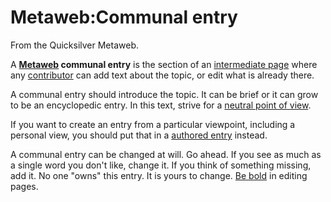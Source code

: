 
# Metaweb:Communal entry

From the Quicksilver Metaweb.

A **[Metaweb](/metaweb) communal entry** is the section of an [intermediate page](/metaweb-intermediate-page) where any [contributor](/metaweb-contributor) can add text about the topic, or edit what is already there.

A communal entry should introduce the topic. It can be brief or it can grow to be an encyclopedic entry. In this text, strive for a [neutral point of view](/neutral-point-of-view). 

If you want to create an entry from a particular viewpoint, including a personal view, you should put that in a [authored entry](/metaweb-authored-entry) instead.

A communal entry can be changed at will. Go ahead. If you see as much as a single word you don't like, change it. If you think of something missing, add it. No one "owns" this entry. It is yours to change. [Be bold](/metaweb-be-bold) in editing pages.
